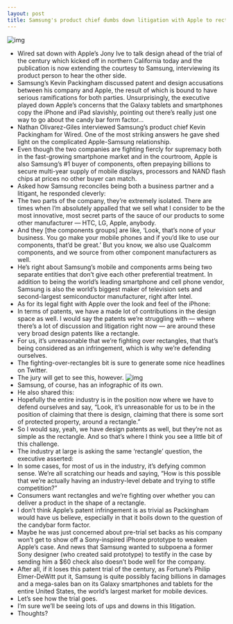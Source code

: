 ```yaml
---
layout: post
title: Samsung's product chief dumbs down litigation with Apple to rectangles
---
```

![img](http://media.idownloadblog.com/wp-content/uploads/2012/07/Purple-iPhone-prototype-image-003.png)
* Wired sat down with Apple’s Jony Ive to talk design ahead of the trial of the century which kicked off in northern California today and the publication is now extending the courtesy to Samsung, interviewing its product person to hear the other side.
* Samsung’s Kevin Packingham discussed patent and design accusations between his company and Apple, the result of which is bound to have serious ramifications for both parties. Unsurprisingly, the executive played down Apple’s concerns that the Galaxy tablets and smartphones copy the iPhone and iPad slavishly, pointing out there’s really just one way to go about the candy bar form factor…
* Nathan Olivarez-Giles interviewed Samsung’s product chief Kevin Packingham for Wired. One of the most striking answers he gave shed light on the complicated Apple-Samsung relationship.
* Even though the two companies are fighting fiercly for supremacy both in the fast-growing smartphone market and in the courtroom, Apple is also Samsung’s #1 buyer of components, often prepaying billions to secure multi-year supply of mobile displays, processors and NAND flash chips at prices no other buyer can match.
* Asked how Samsung reconciles being both a business partner and a litigant, he responded cleverly:
* The two parts of the company, they’re extremely isolated. There are times when I’m absolutely appalled that we sell what I consider to be the most innovative, most secret parts of the sauce of our products to some other manufacturer — HTC, LG, Apple, anybody.
* And they [the components groups] are like, ‘Look, that’s none of your business. You go make your mobile phones and if you’d like to use our components, that’d be great.’ But you know, we also use Qualcomm components, and we source from other component manufacturers as well.
* He’s right about Samsung’s mobile and components arms being two separate entities that don’t give each other preferential treatment. In addition to being the world’s leading smartphone and cell phone vendor, Samsung is also the world’s biggest maker of television sets and second-largest semiconductor manufacturer, right after Intel.
* As for its legal fight with Apple over the look and feel of the iPhone:
* In terms of patents, we have a made lot of contributions in the design space as well. I would say the patents we’re struggling with — where there’s a lot of discussion and litigation right now — are around these very broad design patents like a rectangle.
* For us, it’s unreasonable that we’re fighting over rectangles, that that’s being considered as an infringement, which is why we’re defending ourselves.
* The fighting-over-rectangles bit is sure to generate some nice headlines on Twitter.
* The jury will get to see this, however.
![img](http://media.idownloadblog.com/wp-content/uploads/2012/07/Apple-vs-Samsung-Apple-before-and-after-iPhone.jpg)
* Samsung, of course, has an infographic of its own.
* He also shared this:
* Hopefully the entire industry is in the position now where we have to defend ourselves and say, “Look, it’s unreasonable for us to be in the position of claiming that there is design, claiming that there is some sort of protected property, around a rectangle.”
* So I would say, yeah, we have design patents as well, but they’re not as simple as the rectangle. And so that’s where I think you see a little bit of this challenge.
* The industry at large is asking the same ‘rectangle’ question, the executive asserted:
* In some cases, for most of us in the industry, it’s defying common sense. We’re all scratching our heads and saying, “How is this possible that we’re actually having an industry-level debate and trying to stifle competition?”
* Consumers want rectangles and we’re fighting over whether you can deliver a product in the shape of a rectangle.
* I don’t think Apple’s patent infringement is as trivial as Packingham would have us believe, especially in that it boils down to the question of the candybar form factor.
* Maybe he was just concerned about pre-trial set backs as his company won’t get to show off a Sony-inspired iPhone prototype to weaken Apple’s case. And news that Samsung wanted to subpoena a former Sony designer (who created said prototype) to testify in the case by sending him a $60 check also doesn’t bode well for the company.
* After all, if it loses this patent trial of the century, as Fortune’s Philip Elmer-DeWitt put it, Samsung is quite possibly facing billions in damages and a mega-sales ban on its Galaxy smartphones and tablets for the entire United States, the world’s largest market for mobile devices.
* Let’s see how the trial goes.
* I’m sure we’ll be seeing lots of ups and downs in this litigation.
* Thoughts?

